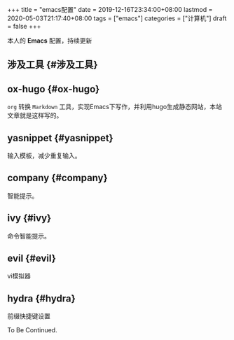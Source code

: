 +++
title = "emacs配置"
date = 2019-12-16T23:34:00+08:00
lastmod = 2020-05-03T21:17:40+08:00
tags = ["emacs"]
categories = ["计算机"]
draft = false
+++

本人的 **Emacs** 配置，持续更新
<!--more-->


## 涉及工具 {#涉及工具}


## ox-hugo {#ox-hugo}

`org` 转换 `Markdown` 工具，实现Emacs下写作，并利用hugo生成静态网站，本站文章就是这样写的。


## yasnippet {#yasnippet}

输入模板，减少重复输入。


## company {#company}

智能提示。


## ivy {#ivy}

命令智能提示。


## evil {#evil}

vi模拟器


## hydra {#hydra}

前缀快捷键设置

To Be Continued.
